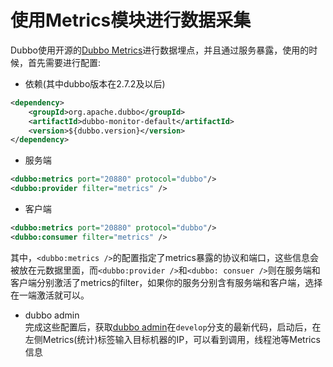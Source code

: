 # 使用Metrics模块进行数据采集
Dubbo使用开源的[Dubbo Metrics](https://github.com/alibaba/metrics)进行数据埋点，并且通过服务暴露，使用的时候，首先需要进行配置:  

* 依赖(其中dubbo版本在2.7.2及以后)
```xml
<dependency>
    <groupId>org.apache.dubbo</groupId>
    <artifactId>dubbo-monitor-default</artifactId>
    <version>${dubbo.version}</version> 
</dependency>
```
* 服务端
```xml
<dubbo:metrics port="20880" protocol="dubbo"/>
<dubbo:provider filter="metrics" />
```

* 客户端
```xml
<dubbo:metrics port="20880" protocol="dubbo"/>
<dubbo:consumer filter="metrics" />
```
其中，`<dubbo:metrics />`的配置指定了metrics暴露的协议和端口，这些信息会被放在元数据里面，而`<dubbo:provider />`和`<dubbo: consuer />`则在服务端和客户端分别激活了metrics的filter，如果你的服务分别含有服务端和客户端，选择在一端激活就可以。

* dubbo admin  
完成这些配置后，获取[dubbo admin](https://github.com/apache/dubbo-admin)在`develop`分支的最新代码，启动后，在左侧Metrics(统计)标签输入目标机器的IP，可以看到调用，线程池等Metrics信息
